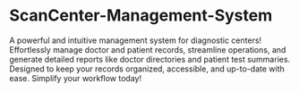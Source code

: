 # ScanCenter-Management-System
A powerful and intuitive management system for diagnostic centers! Effortlessly manage doctor and patient records, streamline operations, and generate detailed reports like doctor directories and patient test summaries. Designed to keep your records organized, accessible, and up-to-date with ease. Simplify your workflow today!

